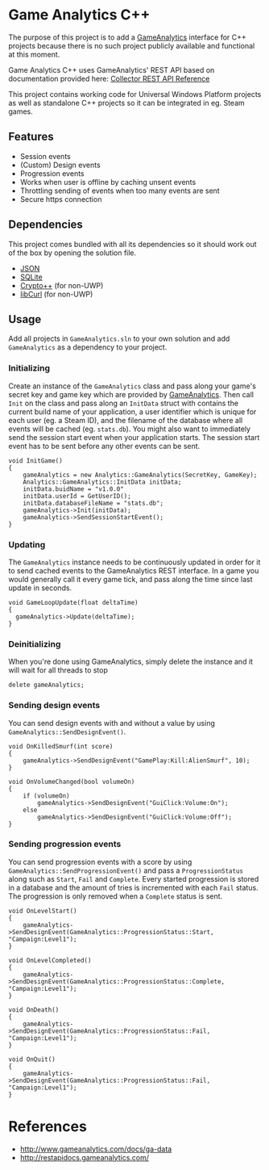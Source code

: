 # Game Analytics C++
The purpose of this project is to add a [GameAnalytics](http://www.gameanalytics.com/) interface for C++ projects because there is no such project publicly available and functional at this moment.

Game Analytics C++ uses GameAnalytics' REST API based on documentation provided here: [Collector REST API Reference](http://restapidocs.gameanalytics.com/)

This project contains working code for Universal Windows Platform projects as well as standalone C++ projects so it can be integrated in eg. Steam games.

## Features
- Session events
- (Custom) Design events
- Progression events
- Works when user is offline by caching unsent events
- Throttling sending of events when too many events are sent
- Secure https connection

## Dependencies
This project comes bundled with all its dependencies so it should work out of the box by opening the solution file.
- [JSON](https://github.com/open-source-parsers/jsoncpp)
- [SQLite](https://www.sqlite.org/)
- [Crypto++](https://www.cryptopp.com/) (for non-UWP)
- [libCurl](https://curl.haxx.se/libcurl/) (for non-UWP)

## Usage
Add all projects in `GameAnalytics.sln` to your own solution and add `GameAnalytics` as a dependency to your project.

### Initializing
Create an instance of the `GameAnalytics` class and pass along your game's secret key and game key which are provided by [GameAnalytics](http://www.gameanalytics.com/). Then call `Init` on the class and pass along an `InitData` struct with contains the current build name of your application, a user identifier which is unique for each user (eg. a Steam ID), and the filename of the database where all events will be cached (eg. `stats.db`). You might also want to immediately send the session start event when your application starts. The session start event has to be sent before any other events can be sent.
```
void InitGame()
{
	gameAnalytics = new Analytics::GameAnalytics(SecretKey, GameKey);
	Analytics::GameAnalytics::InitData initData;
	initData.buidName = "v1.0.0"
	initData.userId = GetUserID();
	initData.databaseFileName = "stats.db";
	gameAnalytics->Init(initData);
	gameAnalytics->SendSessionStartEvent();
}
```

### Updating
The `GameAnalytics` instance needs to be continuously updated in order for it to send cached events to the GameAnalytics REST interface. In a game you would generally call it every game tick, and pass along the time since last update in seconds.
```
void GameLoopUpdate(float deltaTime)
{
  gameAnalytics->Update(deltaTime);
}
```

### Deinitializing
When you're done using GameAnalytics, simply delete the instance and it will wait for all threads to stop
```
delete gameAnalytics;
```

### Sending design events
You can send design events with and without a value by using `GameAnalytics::SendDesignEvent()`.
```
void OnKilledSmurf(int score)
{
	gameAnalytics->SendDesignEvent("GamePlay:Kill:AlienSmurf", 10);
}

void OnVolumeChanged(bool volumeOn)
{
	if (volumeOn)
		gameAnalytics->SendDesignEvent("GuiClick:Volume:On");
	else
		gameAnalytics->SendDesignEvent("GuiClick:Volume:Off");
}
```

### Sending progression events
You can send progression events with a score by using `GameAnalytics::SendProgressionEvent()` and pass a `ProgressionStatus` along such as `Start`, `Fail` and `Complete`.
Every started progression is stored in a database and the amount of tries is incremented with each `Fail` status. The progression is only removed when a `Complete` status is sent.
```
void OnLevelStart()
{
	gameAnalytics->SendDesignEvent(GameAnalytics::ProgressionStatus::Start, "Campaign:Level1");
}

void OnLevelCompleted()
{
	gameAnalytics->SendDesignEvent(GameAnalytics::ProgressionStatus::Complete, "Campaign:Level1");
}

void OnDeath()
{
	gameAnalytics->SendDesignEvent(GameAnalytics::ProgressionStatus::Fail, "Campaign:Level1");
}

void OnQuit()
{
	gameAnalytics->SendDesignEvent(GameAnalytics::ProgressionStatus::Fail, "Campaign:Level1");
}
```

# References
- http://www.gameanalytics.com/docs/ga-data
- http://restapidocs.gameanalytics.com/
